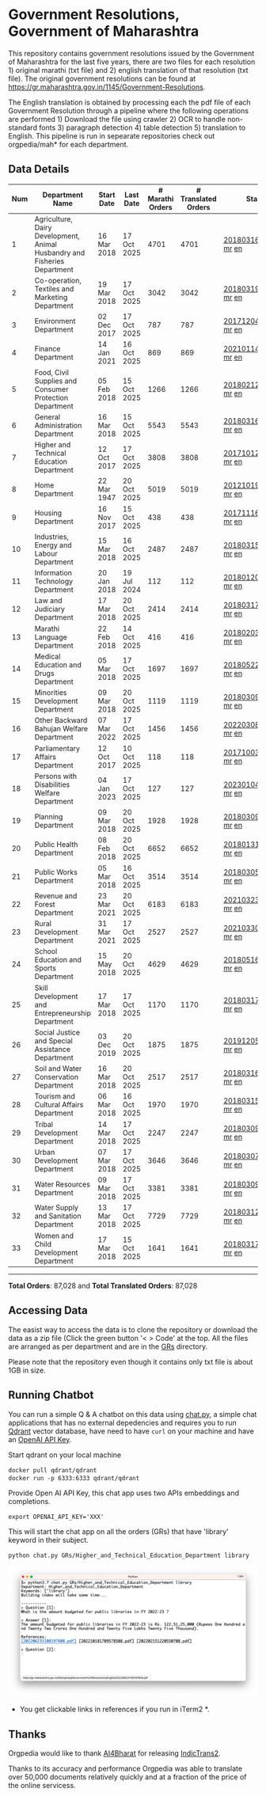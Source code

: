 # Government Resolutions, Government of Maharashtra

This repository contains government resolutions issued by the Government of Maharashtra for the last five years, there are two files for each resolution 1) original marathi (txt file) and 2) english translation of that resolution (txt file). The original government resolutions can be found at https://gr.maharashtra.gov.in/1145/Government-Resolutions.

The English translation is obtained by processing each the pdf file of each Government Resolution through a pipeline where the following operations are performed 1) Download the file using crawler 2) OCR to handle non-standard fonts 3) paragraph detection 4) table  detection 5) translation to English. This pipeline is run in sepearate repositories check out orgpedia/mah* for each department.


## Data Details

| Num | Department Name | Start Date | Last Date | # Marathi Orders | # Translated Orders | Starting Order | Last Order |
| --- | --------------- | ---------- | --------- | ---------------- | ------------------- | -------------- | ---------- |
| 1 | Agriculture, Dairy Development, Animal Husbandry and Fisheries Department | 16 Mar 2018 | 17 Oct 2025 | 4701 | 4701 | [201803161624182101.pdf](https://gr.maharashtra.gov.in/Site/Upload/Government%20Resolutions/English/201803161624182101.pdf) [mr](GRs/Agriculture,_Dairy_Development,_Animal_Husbandry_and_Fisheries_Department/201803161624182101.pdf.mr.txt) [en](GRs/Agriculture,_Dairy_Development,_Animal_Husbandry_and_Fisheries_Department/201803161624182101.pdf.en.txt) | [202510171647023701.pdf](https://gr.maharashtra.gov.in/Site/Upload/Government%20Resolutions/English/202510171647023701.pdf) [mr](GRs/Agriculture,_Dairy_Development,_Animal_Husbandry_and_Fisheries_Department/202510171647023701.pdf.mr.txt) [en](GRs/Agriculture,_Dairy_Development,_Animal_Husbandry_and_Fisheries_Department/202510171647023701.pdf.en.txt) |
| 2 | Co-operation, Textiles and Marketing Department | 19 Mar 2018 | 17 Oct 2025 | 3042 | 3042 | [201803191257576702.pdf](https://gr.maharashtra.gov.in/Site/Upload/Government%20Resolutions/English/201803191257576702.pdf) [mr](GRs/Co-operation,_Textiles_and_Marketing_Department/201803191257576702.pdf.mr.txt) [en](GRs/Co-operation,_Textiles_and_Marketing_Department/201803191257576702.pdf.en.txt) | [202510171513335002.pdf](https://gr.maharashtra.gov.in/Site/Upload/Government%20Resolutions/English/202510171513335002.pdf) [mr](GRs/Co-operation,_Textiles_and_Marketing_Department/202510171513335002.pdf.mr.txt) [en](GRs/Co-operation,_Textiles_and_Marketing_Department/202510171513335002.pdf.en.txt) |
| 3 | Environment Department | 02 Dec 2017 | 17 Oct 2025 | 787 | 787 | [201712041147216904.pdf](https://gr.maharashtra.gov.in/Site/Upload/Government%20Resolutions/English/201712041147216904.pdf) [mr](GRs/Environment_Department/201712041147216904.pdf.mr.txt) [en](GRs/Environment_Department/201712041147216904.pdf.en.txt) | [202510171940160004.pdf](https://gr.maharashtra.gov.in/Site/Upload/Government%20Resolutions/English/202510171940160004.....pdf) [mr](GRs/Environment_Department/202510171940160004.pdf.mr.txt) [en](GRs/Environment_Department/202510171940160004.pdf.en.txt) |
| 4 | Finance Department | 14 Jan 2021 | 16 Oct 2025 | 869 | 869 | [202101141237329905.pdf](https://gr.maharashtra.gov.in/Site/Upload/Government%20Resolutions/English/202101141237329905.pdf) [mr](GRs/Finance_Department/202101141237329905.pdf.mr.txt) [en](GRs/Finance_Department/202101141237329905.pdf.en.txt) | [202510161508139705.pdf](https://gr.maharashtra.gov.in/Site/Upload/Government%20Resolutions/English/202510161508139705.pdf) [mr](GRs/Finance_Department/202510161508139705.pdf.mr.txt) [en](GRs/Finance_Department/202510161508139705.pdf.en.txt) |
| 5 | Food, Civil Supplies and Consumer Protection Department | 05 Feb 2018 | 15 Oct 2025 | 1266 | 1266 | [201802121244545806.pdf](https://gr.maharashtra.gov.in/Site/Upload/Government%20Resolutions/English/201802121244545806.pdf) [mr](GRs/Food,_Civil_Supplies_and_Consumer_Protection_Department/201802121244545806.pdf.mr.txt) [en](GRs/Food,_Civil_Supplies_and_Consumer_Protection_Department/201802121244545806.pdf.en.txt) | [202510151803267106.pdf](https://gr.maharashtra.gov.in/Site/Upload/Government%20Resolutions/English/202510151803267106.pdf) [mr](GRs/Food,_Civil_Supplies_and_Consumer_Protection_Department/202510151803267106.pdf.mr.txt) [en](GRs/Food,_Civil_Supplies_and_Consumer_Protection_Department/202510151803267106.pdf.en.txt) |
| 6 | General Administration Department | 16 Mar 2018 | 15 Oct 2025 | 5543 | 5543 | [201803161224022707.pdf](https://gr.maharashtra.gov.in/Site/Upload/Government%20Resolutions/English/201803161224022707.pdf) [mr](GRs/General_Administration_Department/201803161224022707.pdf.mr.txt) [en](GRs/General_Administration_Department/201803161224022707.pdf.en.txt) | [202510151851487307.pdf](https://gr.maharashtra.gov.in/Site/Upload/Government%20Resolutions/English/202510151851487307.pdf) [mr](GRs/General_Administration_Department/202510151851487307.pdf.mr.txt) [en](GRs/General_Administration_Department/202510151851487307.pdf.en.txt) |
| 7 | Higher and Technical Education Department | 12 Oct 2017 | 17 Oct 2025 | 3808 | 3808 | [201710121514029708.pdf](https://gr.maharashtra.gov.in/Site/Upload/Government%20Resolutions/English/201710121514029708.pdf) [mr](GRs/Higher_and_Technical_Education_Department/201710121514029708.pdf.mr.txt) [en](GRs/Higher_and_Technical_Education_Department/201710121514029708.pdf.en.txt) | [202510171915427908.pdf](https://gr.maharashtra.gov.in/Site/Upload/Government%20Resolutions/English/202510171915427908.pdf) [mr](GRs/Higher_and_Technical_Education_Department/202510171915427908.pdf.mr.txt) [en](GRs/Higher_and_Technical_Education_Department/202510171915427908.pdf.en.txt) |
| 8 | Home Department | 22 Mar 1947 | 20 Oct 2025 | 5019 | 5019 | [201210191648552129.pdf](https://gr.maharashtra.gov.in/Site/Upload/Government%20Resolutions/English/201210191648552129.pdf) [mr](GRs/Home_Department/201210191648552129.pdf.mr.txt) [en](GRs/Home_Department/201210191648552129.pdf.en.txt) | [202510201706288129.pdf](https://gr.maharashtra.gov.in/Site/Upload/Government%20Resolutions/English/202510201706288129.pdf) [mr](GRs/Home_Department/202510201706288129.pdf.mr.txt) [en](GRs/Home_Department/202510201706288129.pdf.en.txt) |
| 9 | Housing Department | 16 Nov 2017 | 15 Oct 2025 | 438 | 438 | [201711161447076609.pdf](https://gr.maharashtra.gov.in/Site/Upload/Government%20Resolutions/English/201711161447076609.pdf) [mr](GRs/Housing_Department/201711161447076609.pdf.mr.txt) [en](GRs/Housing_Department/201711161447076609.pdf.en.txt) | [202510151120321609.pdf](https://gr.maharashtra.gov.in/Site/Upload/Government%20Resolutions/English/202510151120321609.pdf) [mr](GRs/Housing_Department/202510151120321609.pdf.mr.txt) [en](GRs/Housing_Department/202510151120321609.pdf.en.txt) |
| 10 | Industries, Energy and Labour Department | 15 Mar 2018 | 16 Oct 2025 | 2487 | 2487 | [201803151204055010.pdf](https://gr.maharashtra.gov.in/Site/Upload/Government%20Resolutions/English/201803151204055010.pdf) [mr](GRs/Industries,_Energy_and_Labour_Department/201803151204055010.pdf.mr.txt) [en](GRs/Industries,_Energy_and_Labour_Department/201803151204055010.pdf.en.txt) | [202510161529540110.pdf](https://gr.maharashtra.gov.in/Site/Upload/Government%20Resolutions/English/202510161529540110.pdf) [mr](GRs/Industries,_Energy_and_Labour_Department/202510161529540110.pdf.mr.txt) [en](GRs/Industries,_Energy_and_Labour_Department/202510161529540110.pdf.en.txt) |
| 11 | Information Technology Department | 20 Jan 2018 | 19 Jul 2024 | 112 | 112 | [201801201843024511.pdf](https://gr.maharashtra.gov.in/Site/Upload/Government%20Resolutions/English/201801201843024511.pdf) [mr](GRs/Information_Technology_Department/201801201843024511.pdf.mr.txt) [en](GRs/Information_Technology_Department/201801201843024511.pdf.en.txt) | [202407191742379111.pdf](https://gr.maharashtra.gov.in/Site/Upload/Government%20Resolutions/English/202407191742379111.pdf) [mr](GRs/Information_Technology_Department/202407191742379111.pdf.mr.txt) [en](GRs/Information_Technology_Department/202407191742379111.pdf.en.txt) |
| 12 | Law and Judiciary Department | 17 Mar 2018 | 20 Oct 2025 | 2414 | 2414 | [201803171129290212.pdf](https://gr.maharashtra.gov.in/Site/Upload/Government%20Resolutions/English/201803171129290212.pdf) [mr](GRs/Law_and_Judiciary_Department/201803171129290212.pdf.mr.txt) [en](GRs/Law_and_Judiciary_Department/201803171129290212.pdf.en.txt) | [202510201629006012.pdf](https://gr.maharashtra.gov.in/Site/Upload/Government%20Resolutions/English/202510201629006012.pdf) [mr](GRs/Law_and_Judiciary_Department/202510201629006012.pdf.mr.txt) [en](GRs/Law_and_Judiciary_Department/202510201629006012.pdf.en.txt) |
| 13 | Marathi Language Department | 22 Feb 2018 | 14 Oct 2025 | 416 | 416 | [201802031549154233.pdf](https://gr.maharashtra.gov.in/Site/Upload/Government%20Resolutions/English/201802031549154233.pdf) [mr](GRs/Marathi_Language_Department/201802031549154233.pdf.mr.txt) [en](GRs/Marathi_Language_Department/201802031549154233.pdf.en.txt) | [202510141557572633.pdf](https://gr.maharashtra.gov.in/Site/Upload/Government%20Resolutions/English/202510141557572633.pdf) [mr](GRs/Marathi_Language_Department/202510141557572633.pdf.mr.txt) [en](GRs/Marathi_Language_Department/202510141557572633.pdf.en.txt) |
| 14 | Medical Education and Drugs Department | 05 Mar 2018 | 17 Oct 2025 | 1697 | 1697 | [201805221424292513.pdf](https://gr.maharashtra.gov.in/Site/Upload/Government%20Resolutions/English/201805221424292513.pdf) [mr](GRs/Medical_Education_and_Drugs_Department/201805221424292513.pdf.mr.txt) [en](GRs/Medical_Education_and_Drugs_Department/201805221424292513.pdf.en.txt) | [202510171733510513.pdf](https://gr.maharashtra.gov.in/Site/Upload/Government%20Resolutions/English/202510171733510513.pdf) [mr](GRs/Medical_Education_and_Drugs_Department/202510171733510513.pdf.mr.txt) [en](GRs/Medical_Education_and_Drugs_Department/202510171733510513.pdf.en.txt) |
| 15 | Minorities Development Department | 09 Mar 2018 | 20 Oct 2025 | 1119 | 1119 | [201803091218355314.pdf](https://gr.maharashtra.gov.in/Site/Upload/Government%20Resolutions/English/201803091218355314.pdf) [mr](GRs/Minorities_Development_Department/201803091218355314.pdf.mr.txt) [en](GRs/Minorities_Development_Department/201803091218355314.pdf.en.txt) | [202510201757072114.pdf](https://gr.maharashtra.gov.in/Site/Upload/Government%20Resolutions/English/202510201757072114.pdf) [mr](GRs/Minorities_Development_Department/202510201757072114.pdf.mr.txt) [en](GRs/Minorities_Development_Department/202510201757072114.pdf.en.txt) |
| 16 | Other Backward Bahujan Welfare Department | 07 Mar 2022 | 17 Oct 2025 | 1456 | 1456 | [202203081752439334.pdf](https://gr.maharashtra.gov.in/Site/Upload/Government%20Resolutions/English/202203081752439334.pdf) [mr](GRs/Other_Backward_Bahujan_Welfare_Department/202203081752439334.pdf.mr.txt) [en](GRs/Other_Backward_Bahujan_Welfare_Department/202203081752439334.pdf.en.txt) | [202510171815123734.pdf](https://gr.maharashtra.gov.in/Site/Upload/Government%20Resolutions/English/202510171815123734.pdf) [mr](GRs/Other_Backward_Bahujan_Welfare_Department/202510171815123734.pdf.mr.txt) [en](GRs/Other_Backward_Bahujan_Welfare_Department/202510171815123734.pdf.en.txt) |
| 17 | Parliamentary Affairs Department | 12 Oct 2017 | 10 Oct 2025 | 118 | 118 | [201710031642378615.pdf](https://gr.maharashtra.gov.in/Site/Upload/Government%20Resolutions/English/201710031642378615.pdf) [mr](GRs/Parliamentary_Affairs_Department/201710031642378615.pdf.mr.txt) [en](GRs/Parliamentary_Affairs_Department/201710031642378615.pdf.en.txt) | [202510101733094515.pdf](https://gr.maharashtra.gov.in/Site/Upload/Government%20Resolutions/English/202510101733094515.pdf) [mr](GRs/Parliamentary_Affairs_Department/202510101733094515.pdf.mr.txt) [en](GRs/Parliamentary_Affairs_Department/202510101733094515.pdf.en.txt) |
| 18 | Persons with Disabilities Welfare Department | 04 Jan 2023 | 17 Oct 2025 | 127 | 127 | [202301041906309635.pdf](https://gr.maharashtra.gov.in/Site/Upload/Government%20Resolutions/English/202301041906309635.pdf) [mr](GRs/Persons_with_Disabilities_Welfare_Department/202301041906309635.pdf.mr.txt) [en](GRs/Persons_with_Disabilities_Welfare_Department/202301041906309635.pdf.en.txt) | [202510171556071435.pdf](https://gr.maharashtra.gov.in/Site/Upload/Government%20Resolutions/English/202510171556071435.pdf) [mr](GRs/Persons_with_Disabilities_Welfare_Department/202510171556071435.pdf.mr.txt) [en](GRs/Persons_with_Disabilities_Welfare_Department/202510171556071435.pdf.en.txt) |
| 19 | Planning Department | 09 Mar 2018 | 20 Oct 2025 | 1928 | 1928 | [201803091441032716.pdf](https://gr.maharashtra.gov.in/Site/Upload/Government%20Resolutions/English/201803091441032716.pdf) [mr](GRs/Planning_Department/201803091441032716.pdf.mr.txt) [en](GRs/Planning_Department/201803091441032716.pdf.en.txt) | [202510201511174416.pdf](https://gr.maharashtra.gov.in/Site/Upload/Government%20Resolutions/English/202510201511174416.pdf) [mr](GRs/Planning_Department/202510201511174416.pdf.mr.txt) [en](GRs/Planning_Department/202510201511174416.pdf.en.txt) |
| 20 | Public Health Department | 08 Feb 2018 | 20 Oct 2025 | 6652 | 6652 | [201801311722275417.pdf](https://gr.maharashtra.gov.in/Site/Upload/Government%20Resolutions/English/201801311722275417.pdf) [mr](GRs/Public_Health_Department/201801311722275417.pdf.mr.txt) [en](GRs/Public_Health_Department/201801311722275417.pdf.en.txt) | [202510201243356317.pdf](https://gr.maharashtra.gov.in/Site/Upload/Government%20Resolutions/English/202510201243356317.pdf) [mr](GRs/Public_Health_Department/202510201243356317.pdf.mr.txt) [en](GRs/Public_Health_Department/202510201243356317.pdf.en.txt) |
| 21 | Public Works Department | 05 Mar 2018 | 16 Oct 2025 | 3514 | 3514 | [201803051515468118.pdf](https://gr.maharashtra.gov.in/Site/Upload/Government%20Resolutions/English/201803051515468118.pdf) [mr](GRs/Public_Works_Department/201803051515468118.pdf.mr.txt) [en](GRs/Public_Works_Department/201803051515468118.pdf.en.txt) | [202510161800004318.pdf](https://gr.maharashtra.gov.in/Site/Upload/Government%20Resolutions/English/202510161800004318.pdf) [mr](GRs/Public_Works_Department/202510161800004318.pdf.mr.txt) [en](GRs/Public_Works_Department/202510161800004318.pdf.en.txt) |
| 22 | Revenue and Forest Department | 23 Mar 2021 | 20 Oct 2025 | 6183 | 6183 | [202103231328393119.pdf](https://gr.maharashtra.gov.in/Site/Upload/Government%20Resolutions/English/202103231328393119.pdf) [mr](GRs/Revenue_and_Forest_Department/202103231328393119.pdf.mr.txt) [en](GRs/Revenue_and_Forest_Department/202103231328393119.pdf.en.txt) | [202510201947162719.pdf](https://gr.maharashtra.gov.in/Site/Upload/Government%20Resolutions/English/202510201947162719.pdf) [mr](GRs/Revenue_and_Forest_Department/202510201947162719.pdf.mr.txt) [en](GRs/Revenue_and_Forest_Department/202510201947162719.pdf.en.txt) |
| 23 | Rural Development Department | 31 Mar 2021 | 17 Oct 2025 | 2527 | 2527 | [202103301021181120.pdf](https://gr.maharashtra.gov.in/Site/Upload/Government%20Resolutions/English/202103301021181120.pdf) [mr](GRs/Rural_Development_Department/202103301021181120.pdf.mr.txt) [en](GRs/Rural_Development_Department/202103301021181120.pdf.en.txt) | [202510171347520120.pdf](https://gr.maharashtra.gov.in/Site/Upload/Government%20Resolutions/English/202510171347520120.pdf) [mr](GRs/Rural_Development_Department/202510171347520120.pdf.mr.txt) [en](GRs/Rural_Development_Department/202510171347520120.pdf.en.txt) |
| 24 | School Education and Sports Department | 15 May 2018 | 20 Oct 2025 | 4629 | 4629 | [201805161114241221.pdf](https://gr.maharashtra.gov.in/Site/Upload/Government%20Resolutions/English/201805161114241221.pdf) [mr](GRs/School_Education_and_Sports_Department/201805161114241221.pdf.mr.txt) [en](GRs/School_Education_and_Sports_Department/201805161114241221.pdf.en.txt) | [202510201808302821.pdf](https://gr.maharashtra.gov.in/Site/Upload/Government%20Resolutions/English/202510201808302821.pdf) [mr](GRs/School_Education_and_Sports_Department/202510201808302821.pdf.mr.txt) [en](GRs/School_Education_and_Sports_Department/202510201808302821.pdf.en.txt) |
| 25 | Skill Development and Entrepreneurship Department | 17 Mar 2018 | 17 Oct 2025 | 1170 | 1170 | [201803171322099003.pdf](https://gr.maharashtra.gov.in/Site/Upload/Government%20Resolutions/English/201803171322099003.pdf) [mr](GRs/Skill_Development_and_Entrepreneurship_Department/201803171322099003.pdf.mr.txt) [en](GRs/Skill_Development_and_Entrepreneurship_Department/201803171322099003.pdf.en.txt) | [202510171324265803.pdf](https://gr.maharashtra.gov.in/Site/Upload/Government%20Resolutions/English/202510171324265803.pdf) [mr](GRs/Skill_Development_and_Entrepreneurship_Department/202510171324265803.pdf.mr.txt) [en](GRs/Skill_Development_and_Entrepreneurship_Department/202510171324265803.pdf.en.txt) |
| 26 | Social Justice and Special Assistance Department | 03 Dec 2019 | 20 Oct 2025 | 1875 | 1875 | [201912051107011622.pdf](https://gr.maharashtra.gov.in/Site/Upload/Government%20Resolutions/English/201912051107011622.pdf) [mr](GRs/Social_Justice_and_Special_Assistance_Department/201912051107011622.pdf.mr.txt) [en](GRs/Social_Justice_and_Special_Assistance_Department/201912051107011622.pdf.en.txt) | [202510201847133522.pdf](https://gr.maharashtra.gov.in/Site/Upload/Government%20Resolutions/English/202510201847133522.pdf) [mr](GRs/Social_Justice_and_Special_Assistance_Department/202510201847133522.pdf.mr.txt) [en](GRs/Social_Justice_and_Special_Assistance_Department/202510201847133522.pdf.en.txt) |
| 27 | Soil and Water Conservation Department | 16 Mar 2018 | 20 Oct 2025 | 2517 | 2517 | [201803161247582426.pdf](https://gr.maharashtra.gov.in/Site/Upload/Government%20Resolutions/English/201803161247582426.pdf) [mr](GRs/Soil_and_Water_Conservation_Department/201803161247582426.pdf.mr.txt) [en](GRs/Soil_and_Water_Conservation_Department/201803161247582426.pdf.en.txt) | [202510201427050426.pdf](https://gr.maharashtra.gov.in/Site/Upload/Government%20Resolutions/English/202510201427050426.pdf) [mr](GRs/Soil_and_Water_Conservation_Department/202510201427050426.pdf.mr.txt) [en](GRs/Soil_and_Water_Conservation_Department/202510201427050426.pdf.en.txt) |
| 28 | Tourism and Cultural Affairs Department | 06 Mar 2018 | 16 Oct 2025 | 1970 | 1970 | [201803151055091823.pdf](https://gr.maharashtra.gov.in/Site/Upload/Government%20Resolutions/English/201803151055091823.pdf) [mr](GRs/Tourism_and_Cultural_Affairs_Department/201803151055091823.pdf.mr.txt) [en](GRs/Tourism_and_Cultural_Affairs_Department/201803151055091823.pdf.en.txt) | [202510161704229123.pdf](https://gr.maharashtra.gov.in/Site/Upload/Government%20Resolutions/English/202510161704229123.pdf) [mr](GRs/Tourism_and_Cultural_Affairs_Department/202510161704229123.pdf.mr.txt) [en](GRs/Tourism_and_Cultural_Affairs_Department/202510161704229123.pdf.en.txt) |
| 29 | Tribal Development Department | 14 Mar 2018 | 17 Oct 2025 | 2247 | 2247 | [201803091105184924.pdf](https://gr.maharashtra.gov.in/Site/Upload/Government%20Resolutions/English/201803091105184924.pdf) [mr](GRs/Tribal_Development_Department/201803091105184924.pdf.mr.txt) [en](GRs/Tribal_Development_Department/201803091105184924.pdf.en.txt) | [202510171733288724.pdf](https://gr.maharashtra.gov.in/Site/Upload/Government%20Resolutions/English/202510171733288724.pdf) [mr](GRs/Tribal_Development_Department/202510171733288724.pdf.mr.txt) [en](GRs/Tribal_Development_Department/202510171733288724.pdf.en.txt) |
| 30 | Urban Development Department | 07 Mar 2018 | 17 Oct 2025 | 3646 | 3646 | [201803071203178325.pdf](https://gr.maharashtra.gov.in/Site/Upload/Government%20Resolutions/English/201803071203178325.pdf) [mr](GRs/Urban_Development_Department/201803071203178325.pdf.mr.txt) [en](GRs/Urban_Development_Department/201803071203178325.pdf.en.txt) | [202510171825229825.pdf](https://gr.maharashtra.gov.in/Site/Upload/Government%20Resolutions/English/202510171825229825.pdf) [mr](GRs/Urban_Development_Department/202510171825229825.pdf.mr.txt) [en](GRs/Urban_Development_Department/202510171825229825.pdf.en.txt) |
| 31 | Water Resources Department | 09 Mar 2018 | 17 Oct 2025 | 3381 | 3381 | [201803091034435527.pdf](https://gr.maharashtra.gov.in/Site/Upload/Government%20Resolutions/English/201803091034435527.pdf) [mr](GRs/Water_Resources_Department/201803091034435527.pdf.mr.txt) [en](GRs/Water_Resources_Department/201803091034435527.pdf.en.txt) | [202510171250477327.pdf](https://gr.maharashtra.gov.in/Site/Upload/Government%20Resolutions/English/202510171250477327.pdf) [mr](GRs/Water_Resources_Department/202510171250477327.pdf.mr.txt) [en](GRs/Water_Resources_Department/202510171250477327.pdf.en.txt) |
| 32 | Water Supply and Sanitation Department | 13 Mar 2018 | 17 Oct 2025 | 7729 | 7729 | [201803121414108428.pdf](https://gr.maharashtra.gov.in/Site/Upload/Government%20Resolutions/English/201803121414108428.pdf) [mr](GRs/Water_Supply_and_Sanitation_Department/201803121414108428.pdf.mr.txt) [en](GRs/Water_Supply_and_Sanitation_Department/201803121414108428.pdf.en.txt) | [202510171134535128.pdf](https://gr.maharashtra.gov.in/Site/Upload/Government%20Resolutions/English/202510171134535128.pdf) [mr](GRs/Water_Supply_and_Sanitation_Department/202510171134535128.pdf.mr.txt) [en](GRs/Water_Supply_and_Sanitation_Department/202510171134535128.pdf.en.txt) |
| 33 | Women and Child Development Department | 17 Mar 2018 | 15 Oct 2025 | 1641 | 1641 | [201803171539444330.pdf](https://gr.maharashtra.gov.in/Site/Upload/Government%20Resolutions/English/201803171539444330.pdf) [mr](GRs/Women_and_Child_Development_Department/201803171539444330.pdf.mr.txt) [en](GRs/Women_and_Child_Development_Department/201803171539444330.pdf.en.txt) | [202510151302405030.pdf](https://gr.maharashtra.gov.in/Site/Upload/Government%20Resolutions/English/202510151302405030.pdf) [mr](GRs/Women_and_Child_Development_Department/202510151302405030.pdf.mr.txt) [en](GRs/Women_and_Child_Development_Department/202510151302405030.pdf.en.txt) |
----------------------------------------------------------------------------------------------------

**Total Orders**: 87,028 and **Total Translated Orders**: 87,028
## Accessing Data

The easist way to access the data is to clone the repository or download the data as a zip file (Click the green button '< > Code' at the top. All the files are arranged as per department and are in the [GRs](GRs) directory.

Please note that the repository even though it contains only txt file is about 1GB in size.

## Running Chatbot

You can run a simple Q & A chatbot on this data using [chat.py](chat.py), a simple chat applications that has no external depedencies and requires you to run [Qdrant](https://qdrant.tech/) vector database, have need to have `curl` on your machine and have an [OpenAI API Key](https://help.openai.com/en/articles/4936850-where-do-i-find-my-secret-api-key).

Start qdrant on your local machine
```shell
docker pull qdrant/qdrant
docker run -p 6333:6333 qdrant/qdrant
```

Provide Open AI API Key, this chat app uses two APIs embeddings and completions.
```shell
export OPENAI_API_KEY='XXX'
```

This will start the chat app on all the orders (GRs) that have 'library' keyword in their subject.

```shell
python chat.py GRs/Higher_and_Technical_Education_Department library
```

![screenshot of running chat.py](screenshot.png)

* You get clickable links in references if you run in iTerm2 *.

## Thanks

Orgpedia would like to thank [AI4Bharat](https://ai4bharat.iitm.ac.in/) for releasing [IndicTrans2](https://github.com/AI4Bharat/IndicTrans2).

Thanks to its accuracy and performance Orgpedia was able to translate over 50,000 documents relatively quickly and at a fraction of the price of the online servicess.

